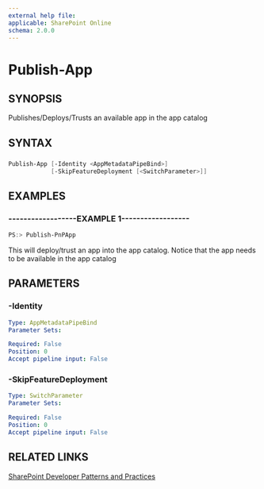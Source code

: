 ```yaml
---
external help file:
applicable: SharePoint Online
schema: 2.0.0
---
```

# Publish-App

## SYNOPSIS
Publishes/Deploys/Trusts an available app in the app catalog

## SYNTAX 

### 
```powershell
Publish-App [-Identity <AppMetadataPipeBind>]
            [-SkipFeatureDeployment [<SwitchParameter>]]
```

## EXAMPLES

### ------------------EXAMPLE 1------------------
```powershell
PS:> Publish-PnPApp
```

This will deploy/trust an app into the app catalog. Notice that the app needs to be available in the app catalog

## PARAMETERS

### -Identity


```yaml
Type: AppMetadataPipeBind
Parameter Sets: 

Required: False
Position: 0
Accept pipeline input: False
```

### -SkipFeatureDeployment


```yaml
Type: SwitchParameter
Parameter Sets: 

Required: False
Position: 0
Accept pipeline input: False
```

## RELATED LINKS

[SharePoint Developer Patterns and Practices](http://aka.ms/sppnp)